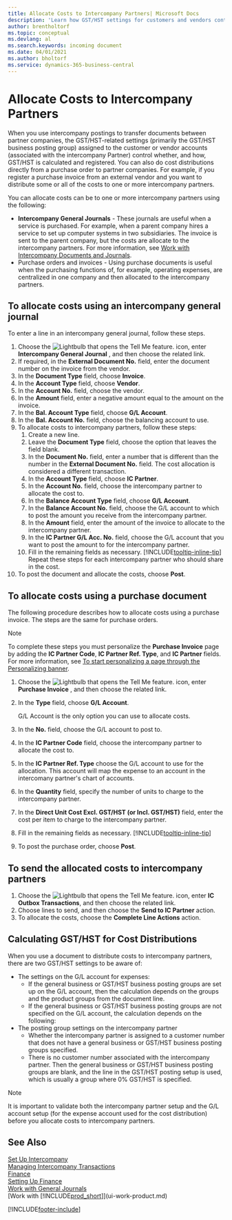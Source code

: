 ```yaml
---
title: Allocate Costs to Intercompany Partners| Microsoft Docs
description: 'Learn how GST/HST settings for customers and vendors control whether, and how, GST/HST is calculated.'
author: brentholtorf
ms.topic: conceptual
ms.devlang: al
ms.search.keywords: incoming document
ms.date: 04/01/2021
ms.author: bholtorf
ms.service: dynamics-365-business-central
---
```

# <a name="allocate-costs-to-intercompany-partners"></a>Allocate Costs to Intercompany Partners
When you use intercompany postings to transfer documents between partner companies, the GST/HST-related settings (primarily the GST/HST business posting group) assigned to the customer or vendor accounts (associated with the intercompany Partner) control whether, and how, GST/HST is calculated and registered. You can also do cost distributions directly from a purchase order to partner companies. For example, if you register a purchase invoice from an external vendor and you want to distribute some or all of the costs to one or more intercompany partners.

You can allocate costs can be to one or more intercompany partners using the following:

* **Intercompany General Journals** - These journals are useful when a service is purchased. For example, when a parent company hires a service to set up computer systems in two subsidiaries. The invoice is sent to the parent company, but the costs are allocate to the intercompany partners. For more information, see [Work with Intercompany Documents and Journals](intercompany-how-work-documents-journals.md).
* Purchase orders and invoices - Using purchase documents is useful when the purchasing functions of, for example, operating expenses, are centralized in one company and then allocated to the intercompany partners.

## <a name="to-allocate-costs-using-an-intercompany-general-journal"></a>To allocate costs using an intercompany general journal
To enter a  line in an intercompany general journal, follow these steps. 

1. Choose the ![Lightbulb that opens the Tell Me feature.](media/ui-search/search_small.png "Tell me what you want to do") icon, enter **Intercompany General Journal** , and then choose the related link.
2. If required, in the **External Document No.** field, enter the document number on the invoice from the vendor.
3. In the **Document Type** field, choose **Invoice**.
4. In the **Account Type** field, choose **Vendor**.
5. In the **Account No.** field, choose the vendor.
6. In the **Amount** field, enter a negative amount equal to the amount on the invoice.
7. In the **Bal. Account Type** field, choose **G/L Account**.
8. In the **Bal. Account No.** field, choose the balancing account to use.
9. To allocate costs to intercompany partners, follow these steps:
   1. Create a new line.
   2. Leave the **Document Type** field, choose the option that leaves the field blank.
   3. In the **Document No.** field, enter a number that is different than the number in the **External Document No.** field. The cost allocation is considered a different transaction.
   4. In the **Account Type** field, choose **IC Partner**.
   5. In the **Account No.** field, choose the intercompany partner to allocate the cost to.
   6. In the **Balance Account Type** field, choose **G/L Account**.
   7. In the **Balance Account No.** field, choose the G/L account to which to post the amount you receive from the intercompany partner.
   1. In the **Amount** field, enter the amount of the invoice to allocate to the intercompany partner.
   1. In the **IC Partner G/L Acc. No.** field, choose the G/L account that you want to post the amount to for the intercompany partner. 
   1. Fill in the remaining fields as necessary. [!INCLUDE[tooltip-inline-tip](includes/tooltip-inline-tip_md.md)] Repeat these steps for each intercompany partner who should share in the cost.
1. To post the document and allocate the costs, choose **Post**.  

## <a name="to-allocate-costs-using-a-purchase-document"></a>To allocate costs using a purchase document
The following procedure describes how to allocate costs using a purchase invoice. The steps are the same for purchase orders.

> [!NOTE]
> To complete these steps you must personalize the **Purchase Invoice** page by adding the **IC Partner Code**, **IC Partner Ref. Type**, and **IC Partner** fields. For more information, see [To start personalizing a page through the Personalizing banner](ui-personalization-user.md#start-personalizing-by-using-the-personalization-mode).

1. Choose the ![Lightbulb that opens the Tell Me feature.](media/ui-search/search_small.png "Tell me what you want to do") icon, enter **Purchase Invoice** , and then choose the related link.
2. In the **Type** field, choose **G/L Account**.
   
   G/L Account is the only option you can use to allocate costs.  
1. In the **No.** field, choose the G/L account to post to.
1. In the **IC Partner Code** field, choose the intercompany partner to allocate the cost to.
1. In the **IC Partner Ref. Type** choose the G/L account to use for the allocation. This account will map the expense to an account in the intercomany partner's chart of accounts.
1. In the **Quantity** field, specify the number of units to charge to the intercompany partner.
1. In the **Direct Unit Cost Excl. GST/HST (or Incl. GST/HST)** field, enter the cost per item to charge to the intercompany partner.
1. Fill in the remaining fields as necessary. [!INCLUDE[tooltip-inline-tip](includes/tooltip-inline-tip_md.md)] 
1. To post the purchase order, choose **Post**.

## <a name="to-send-the-allocated-costs-to-intercompany-partners"></a>To send the allocated costs to intercompany partners
1. Choose the ![Lightbulb that opens the Tell Me feature.](media/ui-search/search_small.png "Tell me what you want to do") icon, enter **IC Outbox Transactions**, and then choose the related link.
2. Choose lines to send, and then choose the **Send to IC Partner** action. 
3. To allocate the costs, choose the **Complete Line Actions** action.

## <a name="calculating-vat-for-cost-distributions"></a>Calculating GST/HST for Cost Distributions
When you use a document to distribute costs to intercompany partners, there are two GST/HST settings to be aware of: 
* The settings on the G/L account for expenses:
   * If the general business or GST/HST business posting groups are set up on the G/L account, then the calculation depends on the groups and the product groups from the document line.
   * If the general business or GST/HST business posting groups are not specified on the G/L account, the calculation depends on the following:
* The posting group settings on the intercompany partner
   * Whether the intercompany partner is assigned to a customer number that does not have a general business or GST/HST business posting groups specified.
   * There is no customer number associated with the intercompany partner. Then the general business or GST/HST business posting groups are blank, and the line in the GST/HST posting setup is used, which is usually a group where 0% GST/HST is specified.

> [!NOTE]
> It is important to validate both the intercompany partner setup and the G/L account setup (for the expense account used for the cost distribution) before you allocate costs to intercompany partners.

## <a name="see-also"></a>See Also
[Set Up Intercompany](intercompany-how-setup.md)  
[Managing Intercompany Transactions](intercompany-manage.md)  
[Finance](finance.md)  
[Setting Up Finance](finance-setup-finance.md)  
[Work with General Journals](ui-work-general-journals.md)  
[Work with [!INCLUDE[prod_short](includes/prod_short.md)]](ui-work-product.md)

[!INCLUDE[footer-include](includes/footer-banner.md)]
